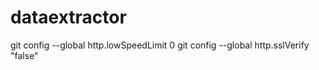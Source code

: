 # dataextractor

git config --global http.lowSpeedLimit 0
git config --global http.sslVerify "false"